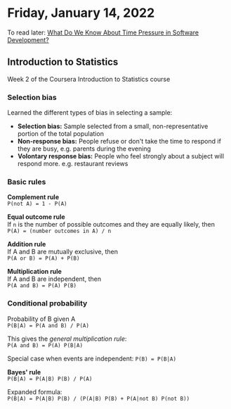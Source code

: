 # Friday, January 14, 2022

To read later: [What Do We Know About Time Pressure in Software Development?](https://www.computer.org/csdl/magazine/so/2021/05/09184214/1mLHZkBtQiI)

## Introduction to Statistics

Week 2 of the Coursera Introduction to Statistics course

### Selection bias
Learned the different types of bias in selecting a sample:
- **Selection bias:** Sample selected from a small, non-representative portion of the total population
- **Non-response bias:** People refuse or don't take the time to respond if they are busy, e.g. parents during the evening
- **Volontary response bias:** People who feel strongly about a subject will respond more. e.g. restaurant reviews

### Basic rules

**Complement rule**  
`P(not A) = 1 - P(A)`

**Equal outcome rule**  
If `n` is the number of possible outcomes and they are equally likely, then  
`P(A) = (number outcomes in A) / n`

**Addition rule**  
If A and B are mutually exclusive, then  
`P(A or B) = P(A) + P(B)`

**Multiplication rule**  
If A and B are independent, then  
`P(A and B) = P(A) P(B)`

### Conditional probability

Probability of B given A  
`P(B|A) = P(A and B) / P(A)`

This gives the *general multiplication rule*:  
`P(A and B) = P(A) P(B|A)`  

Special case when events are independent: `P(B) = P(B|A)`

**Bayes' rule**  
`P(B|A) = P(A|B) P(B) / P(A)`

Expanded formula:  
`P(B|A) = P(A|B) P(B) / (P(A|B) P(B) + P(A|not B) P(not B))`

